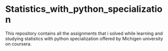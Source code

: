 # Statistics_with_python_specialization
This repository contains all the assignments that i solved while learning and studying statistics with python specialization offered by Michigen university on coursera.
